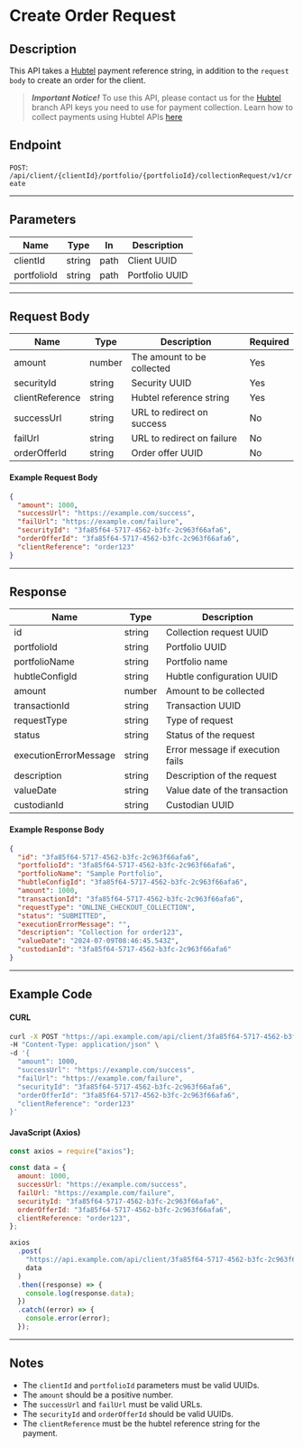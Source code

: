# Create Order Request

## Description

This API takes a [Hubtel](https://hubtel.com) payment reference string, in addition to the `request body` to create an order for the client.

> **_Important Notice!_**
> To use this API, please contact us for the [Hubtel](https://hubtel.com) branch API keys you need to use for payment collection.
> Learn how to collect payments using Hubtel APIs [here](https://developers.hubtel.com/)

## Endpoint

`POST`: `/api/client/{clientId}/portfolio/{portfolioId}/collectionRequest/v1/create`

---

## Parameters

| Name        | Type   | In   | Description    |
| ----------- | ------ | ---- | -------------- |
| clientId    | string | path | Client UUID    |
| portfolioId | string | path | Portfolio UUID |

---

## Request Body

| Name            | Type   | Description                | Required |
| --------------- | ------ | -------------------------- | -------- |
| amount          | number | The amount to be collected | Yes      |
| securityId      | string | Security UUID              | Yes      |
| clientReference | string | Hubtel reference string    | Yes      |
| successUrl      | string | URL to redirect on success | No       |
| failUrl         | string | URL to redirect on failure | No       |
| orderOfferId    | string | Order offer UUID           | No       |

#### Example Request Body

```json
{
  "amount": 1000,
  "successUrl": "https://example.com/success",
  "failUrl": "https://example.com/failure",
  "securityId": "3fa85f64-5717-4562-b3fc-2c963f66afa6",
  "orderOfferId": "3fa85f64-5717-4562-b3fc-2c963f66afa6",
  "clientReference": "order123"
}
```

---

## Response

| Name                  | Type   | Description                      |
| --------------------- | ------ | -------------------------------- |
| id                    | string | Collection request UUID          |
| portfolioId           | string | Portfolio UUID                   |
| portfolioName         | string | Portfolio name                   |
| hubtleConfigId        | string | Hubtle configuration UUID        |
| amount                | number | Amount to be collected           |
| transactionId         | string | Transaction UUID                 |
| requestType           | string | Type of request                  |
| status                | string | Status of the request            |
| executionErrorMessage | string | Error message if execution fails |
| description           | string | Description of the request       |
| valueDate             | string | Value date of the transaction    |
| custodianId           | string | Custodian UUID                   |

#### Example Response Body

```json
{
  "id": "3fa85f64-5717-4562-b3fc-2c963f66afa6",
  "portfolioId": "3fa85f64-5717-4562-b3fc-2c963f66afa6",
  "portfolioName": "Sample Portfolio",
  "hubtleConfigId": "3fa85f64-5717-4562-b3fc-2c963f66afa6",
  "amount": 1000,
  "transactionId": "3fa85f64-5717-4562-b3fc-2c963f66afa6",
  "requestType": "ONLINE_CHECKOUT_COLLECTION",
  "status": "SUBMITTED",
  "executionErrorMessage": "",
  "description": "Collection for order123",
  "valueDate": "2024-07-09T08:46:45.543Z",
  "custodianId": "3fa85f64-5717-4562-b3fc-2c963f66afa6"
}
```

---

## Example Code

#### CURL

```bash
curl -X POST "https://api.example.com/api/client/3fa85f64-5717-4562-b3fc-2c963f66afa6/portfolio/3fa85f64-5717-4562-b3fc-2c963f66afa6/collectionRequest/v1/create" \
-H "Content-Type: application/json" \
-d '{
  "amount": 1000,
  "successUrl": "https://example.com/success",
  "failUrl": "https://example.com/failure",
  "securityId": "3fa85f64-5717-4562-b3fc-2c963f66afa6",
  "orderOfferId": "3fa85f64-5717-4562-b3fc-2c963f66afa6",
  "clientReference": "order123"
}'
```

#### JavaScript (Axios)

```javascript
const axios = require("axios");

const data = {
  amount: 1000,
  successUrl: "https://example.com/success",
  failUrl: "https://example.com/failure",
  securityId: "3fa85f64-5717-4562-b3fc-2c963f66afa6",
  orderOfferId: "3fa85f64-5717-4562-b3fc-2c963f66afa6",
  clientReference: "order123",
};

axios
  .post(
    "https://api.example.com/api/client/3fa85f64-5717-4562-b3fc-2c963f66afa6/portfolio/3fa85f64-5717-4562-b3fc-2c963f66afa6/collectionRequest/v1/create",
    data
  )
  .then((response) => {
    console.log(response.data);
  })
  .catch((error) => {
    console.error(error);
  });
```

---

## Notes

- The `clientId` and `portfolioId` parameters must be valid UUIDs.
- The `amount` should be a positive number.
- The `successUrl` and `failUrl` must be valid URLs.
- The `securityId` and `orderOfferId` should be valid UUIDs.
- The `clientReference` must be the hubtel reference string for the payment.
